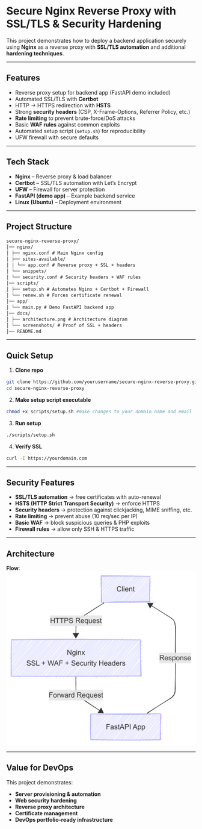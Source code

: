 # Secure Nginx Reverse Proxy with SSL/TLS & Security Hardening

This project demonstrates how to deploy a backend application securely using **Nginx** as a reverse proxy with **SSL/TLS automation** and additional **hardening techniques**.

---

## Features
- Reverse proxy setup for backend app (FastAPI demo included)
- Automated SSL/TLS with **Certbot**
- HTTP → HTTPS redirection with **HSTS**
- Strong **security headers** (CSP, X-Frame-Options, Referrer Policy, etc.)
- **Rate limiting** to prevent brute-force/DoS attacks
- Basic **WAF rules** against common exploits
- Automated setup script (`setup.sh`) for reproducibility
- UFW firewall with secure defaults

---

## Tech Stack
- **Nginx** – Reverse proxy & load balancer  
- **Certbot** – SSL/TLS automation with Let’s Encrypt  
- **UFW** – Firewall for server protection  
- **FastAPI (demo app)** – Example backend service  
- **Linux (Ubuntu)** – Deployment environment  

---

## Project Structure

```
secure-nginx-reverse-proxy/
│── nginx/
│ ├── nginx.conf # Main Nginx config
│ ├── sites-available/
│ │ └── app.conf # Reverse proxy + SSL + headers
│ └── snippets/
│ └── security.conf # Security headers + WAF rules
│── scripts/
│ ├── setup.sh # Automates Nginx + Certbot + Firewall
│ └── renew.sh # Forces certificate renewal
│── app/
│ └── main.py # Demo FastAPI backend app
│── docs/
│ ├── architecture.png # Architecture diagram
│ └── screenshots/ # Proof of SSL + headers
│── README.md
```

---

## Quick Setup

1. **Clone repo**
```bash
git clone https://github.com/yourusername/secure-nginx-reverse-proxy.git
cd secure-nginx-reverse-proxy
```
2.  **Make setup script executable**
```bash
chmod +x scripts/setup.sh #make changes to your domain name and email
```
3. **Run setup**
```bash
./scripts/setup.sh
```
4. **Verify SSL**
```bash
curl -I https://yourdomain.com
```

---

## Security Features

- **SSL/TLS automation** → free certificates with auto-renewal  
- **HSTS (HTTP Strict Transport Security)** → enforce HTTPS  
- **Security headers** → protection against clickjacking, MIME sniffing, etc.  
- **Rate limiting** → prevent abuse (10 req/sec per IP)  
- **Basic WAF** → block suspicious queries & PHP exploits  
- **Firewall rules** → allow only SSH & HTTPS traffic  

---

## Architecture
**Flow**:
![alt text](docs/architecture.png)


---

## Value for DevOps

This project demonstrates:

- **Server provisioning & automation**  
- **Web security hardening**  
- **Reverse proxy architecture**  
- **Certificate management**  
- **DevOps portfolio-ready infrastructure**  
